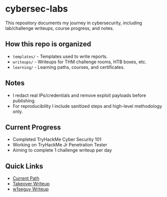 # cybersec-labs
This repository documents my journey in cybersecurity, including lab/challenge writeups, course progress, and notes.

## How this repo is organized
- `templates/` - Templates used to write reports.
- `writeups/` - Writeups for THM challenge rooms, HTB boxes, etc.
- `learning/` - Learning paths, courses, and certificates.

## Notes
- I redact real IPs/credentials and remove exploit payloads before publishing.
- For reproducibility I include sanitized steps and high-level methodology only.

## Current Progress
- Completed TryHackMe Cyber Security 101
- Working on TryHackMe Jr Penetration Tester
- Aiming to complete 1 challenge writeup per day

## Quick Links
- [Current Path](https://github.com/tylers3666/cybersec-labs/blob/main/learning/tryhackme/jr-pentester/README.md)
- [Takeover Writeup](https://github.com/tylers3666/cybersec-labs/blob/main/writeups/tryhackme/takeover/writeup.md)
- [w1seguy Writeup](https://github.com/tylers3666/cybersec-labs/blob/main/writeups/tryhackme/w1seguy/writeup.md)
